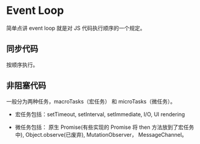 # Event Loop
简单点讲 event loop 就是对 JS 代码执行顺序的一个规定。

## 同步代码
按顺序执行。

## 非阻塞代码
一般分为两种任务，macroTasks（宏任务） 和 microTasks（微任务）。

* 宏任务包括：setTimeout, setInterval, setImmediate, I/O, UI rendering

* 微任务包括： 原生 Promise(有些实现的 Promise 将 then 方法放到了宏任务中), Object.observe(已废弃), MutationObserver， MessageChannel。
